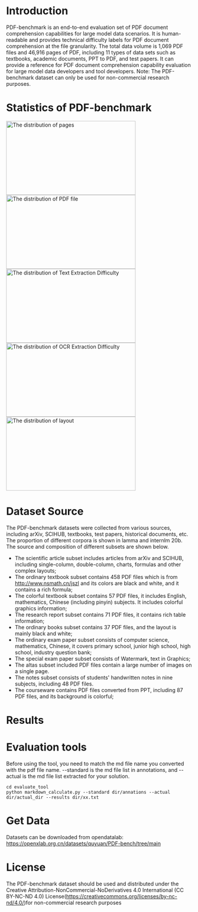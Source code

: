 # Introduction
   PDF-benchmark is an end-to-end evaluation set of PDF document comprehension capabilities for large model data scenarios. It is human-readable and provides technical difficulty labels for PDF document comprehension at the file granularity. The total data volume is 1,069 PDF files and 46,916 pages of PDF, including 11 types of data sets such as textbooks, academic documents, PPT to PDF, and test papers. It can provide a reference for PDF document comprehension capability evaluation for large model data developers and tool developers.
   Note: The PDF-benchmark dataset can only be used for non-commercial research purposes. 

# Statistics of PDF-benchmark

<img src="https://github.com/quyuan01/pdf-extract-bench/assets/102640628/afe90ec7-9277-4303-b177-e619be749913" width="350" height="200" alt="The distribution of pages">  

<img src="https://github.com/quyuan01/pdf-extract-bench/assets/102640628/069c12e8-97fb-4961-8a5d-9d5e93b62c8f" width="350" height="200" alt="The distribution of PDF file">  

<img src="https://github.com/quyuan01/pdf-extract-bench/assets/102640628/2aa4c6bd-bd31-48e2-8c02-6e03b50d63a9" width="350" height="200" alt="The distribution of Text Extraction Difficulty">  

<img src="https://github.com/quyuan01/pdf-extract-bench/assets/102640628/cbf7c4d8-1bfb-4541-9deb-52f485f86f35" width="350" height="200" alt="The distribution of OCR Extraction Difficulty">  

<img src="https://github.com/quyuan01/pdf-extract-bench/assets/102640628/faa35a3a-0f68-4ed8-bd5c-fe8105a20125" width="350" height="200" alt="The distribution of layout">  

# Dataset Source
The PDF-benchmark datasets were collected from various sources, including arXiv, SCIHUB, textbooks, test papers, historical documents, etc. The proportion of different corpora is shown in lamma and internlm 20b. The source and composition of different subsets are shown below.

- The scientific article subset includes articles from arXiv and SCIHUB, including single-column, double-column, charts, formulas and other complex layouts;
- The ordinary textbook subset contains 458 PDF files which is from http://www.nsmath.cn/jszl and its colors are black and white, and it contains a rich formula;
- The colorful textbook subset contains 57 PDF files, it includes English, mathematics, Chinese (including pinyin) subjects. It includes colorful graphics information; 
- The research report subset contains 71 PDF files, it contains rich table information;
- The ordinary books subset contains 37 PDF files, and the layout is mainly black and white;
- The ordinary exam paper subset consists of computer science, mathematics, Chinese, it covers primary school, junior high school, high school, industry question bank;
- The special exam paper subset consists of Watermark, text in Graphics; 
- The altas subset included PDF files contain a large number of images on a single page.
- The notes subset consists of students' handwritten notes in nine subjects, including 48 PDF files.
- The courseware contains PDF files converted from PPT, including 87 PDF files, and its background is colorful;

# Results


# Evaluation tools
 Before using the tool, you need to match the md file name you converted with the pdf file name. --standard is the md file list in annotations, and --actual is the md file list extracted for your solution.

```
cd evaluate_tool
python markdown_calculate.py --standard dir/annations --actual dir/actual_dir --results dir/xx.txt
```


# Get Data
Datasets can be downloaded from opendatalab: https://openxlab.org.cn/datasets/quyuan/PDF-bench/tree/main

# License
The PDF-benchmark dataset should be used and distributed under the Creative Attribution-NonCommercial-NoDerivatives 4.0 International (CC BY-NC-ND 4.0) License(https://creativecommons.org/licenses/by-nc-nd/4.0/)for non-commercial research purposes

